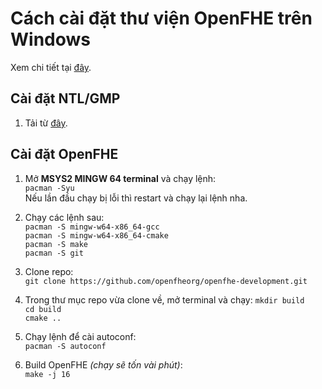 # Cách cài đặt thư viện OpenFHE trên Windows
Xem chi tiết tại [đây](https://openfhe-development.readthedocs.io/en/latest/sphinx_rsts/intro/installation/windows.html).

## Cài đặt NTL/GMP
1. Tải từ [đây](https://libntl.org/download.html). 


## Cài đặt OpenFHE

1. Mở **MSYS2 MINGW 64 terminal** và chạy lệnh:  
```pacman -Syu```  
Nếu lần đầu chạy bị lỗi thì restart và chạy lại lệnh nha.

2. Chạy các lệnh sau:  
`pacman -S mingw-w64-x86_64-gcc`  
`pacman -S mingw-w64-x86_64-cmake`  
`pacman -S make`  
`pacman -S git`  

3. Clone repo:  
`git clone https://github.com/openfheorg/openfhe-development.git`

4. Trong thư mục repo vừa clone về, mở terminal và chạy:
`mkdir build`  
`cd build`  
`cmake ..`  

5. Chạy lệnh để cài autoconf:   
`pacman -S autoconf`

6. Build OpenFHE *(chạy sẽ tốn vài phút)*:  
`make -j 16`
